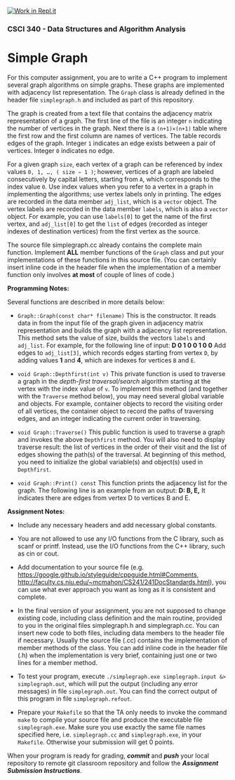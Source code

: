 [![Work in Repl.it](https://classroom.github.com/assets/work-in-replit-14baed9a392b3a25080506f3b7b6d57f295ec2978f6f33ec97e36a161684cbe9.svg)](https://classroom.github.com/online_ide?assignment_repo_id=3732772&assignment_repo_type=AssignmentRepo)
### CSCI 340 - Data Structures and Algorithm Analysis

# Simple Graph

For this computer assignment, you are to write a C++ program to implement several graph algorithms on simple graphs. These graphs are implemented with adjacency list representation. The `Graph` class is already defined in the header file `simplegraph.h` and included as part of this repository.

The graph is created from a text file that contains the adjacency matrix representation of a graph. The first line of the file is an integer `n` indicating the number of vertices in the graph. Next there is a `(n+1)×(n+1)` table where the first row and the first column are names of vertices. The table records edges of the graph. Integer `1` indicates an edge exists between a pair of vertices. Integer `0` indicates no edge.

For a given graph `size`, each vertex of a graph can be referenced by index values `0, 1, …, ( size − 1 )`; however, vertices of a graph are labeled consecutively by capital letters, starting from `A`, which corresponds to the index value `0`. Use index values when you refer to a vertex in a graph in implementing the algorithms; use vertex labels only in printing. The edges are recorded in the data member `adj_list`, which is a `vector` object. The vertex labels are recorded in the data member `labels`, which is also a `vector` object. For example, you can use `labels[0]` to get the name of the first vertex, and `adj_list[0]` to get the `list` of edges (recorded as integer indexes of destination vertices) from the first vertex as the source.
 
The source file simplegraph.cc already contains the complete main function. Implement **ALL** member functions of the `Graph` class and put your implementations of these functions in this source file. (You can certainly insert inline code in the header file when the implementation of a member function only involves **at most** of couple of lines of code.) 

**Programming Notes:**

Several functions are described in more details below:

- `Graph::Graph(const char* filename)` This is the constructor. It reads data in from the input file of the graph given in adjacency matrix representation and builds the graph with a adjacency list representation. This method sets the value of size, builds the vectors `labels` and `adj_list`. For example, for the following line of input: **D       0       1       0       0       1       0       0**
Add edges to `adj_list[3]`, which records edges starting from vertex `D`, by adding values **1** and **4**, which are indexes for vertices `B` and `E`.

- `void Graph::Depthfirst(int v)` This private function is used to traverse a graph in the *depth-first traversal/search* algorithm starting at the vertex with the index value of `v`. To implement this method (and together with the `Traverse` method below), you may need several global variable and objects. For example, container objects to record the visiting order of all vertices, the container object to record the paths of traversing edges, and an integer indicating the current order in traversing.

- `void Graph::Traverse()` This public function is used to traverse a graph and invokes the above `Depthfirst` method. You will also need to display traverse result: the list of vertices in the order of their visit and the list of edges showing the path(s) of the traversal. At beginning of this method, you need to initialize the global variable(s) and object(s) used in `Depthfirst`.

- `void Graph::Print() const` This function prints the adjacency list for the graph. The following line is an example from an output: **D: B, E,** It indicates there are edges from vertex D to vertices B and E.

**Assignment Notes:**

- Include any necessary headers and add necessary global constants.

- You are not allowed to use any I/O functions from the C library, such as scanf or printf. Instead, use the I/O functions from the C++ library, such as cin or cout.

- Add documentation to your source file (e.g. https://google.github.io/styleguide/cppguide.html#Comments, http://faculty.cs.niu.edu/~mcmahon/CS241/241DocStandards.html), you can use what ever approach you want as long as it is consistent and complete.

- In the final version of your assignment, you are not supposed to change existing code, including class definition and the main routine, provided to you in the original files simplegraph.h and simplegraph.cc.  You can insert new code to both files, including data members to the header file if necessary. Usually the source file (.cc) contains the implementation of member methods of the class. You can add inline code in the header file (.h) when the implementation is very brief, containing just one or two lines for a member method.

- To test your program, execute `./simplegraph.exe simplegraph.input &> simplegraph.out`, which will put the output (including any error messages) in file `simplegraph.out`. You can find the correct output of this program in file `simplegraph.refout`.

- Prepare your `Makefile` so that the TA only needs to invoke the command `make` to compile your source file and produce the executable file `simplegraph.exe`.  Make sure you use exactly the same file names specified here, i.e. `simplegraph.cc` and `simplegraph.exe`, in your `Makefile`. Otherwise your submission will get 0 points.

When your program is ready for grading, ***commit*** and ***push*** your local repository to remote git classroom repository and follow the _**Assignment Submission Instructions**_.
